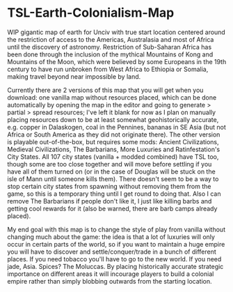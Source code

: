 # TSL-Earth-Colonialism-Map

WIP gigantic map of earth for Unciv with true start location centered around the restriction of access to the Americas, Australasia and most of Africa until the discovery of astronomy. Restriction of Sub-Saharan Africa has been done through the inclusion of the mythical Mountains of Kong and Mountains of the Moon, which were believed by some Europeans in the 19th century to have run unbroken from West Africa to Ethiopia or Somalia, making travel beyond near impossible by land.

Currently there are 2 versions of this map that you will get when you download: one vanilla map without resources placed, which can be done automatically by opening the map in the editor and going to generate > partial > spread resources; I've left it blank for now as I plan on manually placing resources down to be at least somewhat geohistorically accurate, e.g. copper in Dalaskogen, coal in the Pennines, bananas in SE Asia (but not Africa or South America as they did not originate there).
The other version is playable out-of-the-box, but requires some mods: Ancient Civilizations, Medieval Civilizations, The Barbarians, More Luxuries and Ratinfestation's City States. All 107 city states (vanilla + modded combined) have TSL too, though some are too close together and will move before settling if you have all of them turned on (or in the case of Douglas will be stuck on the isle of Mann until someone kills them). There doesn't seem to be a way to stop certain city states from spawning without removing them from the game, so this is a temporary thing until I get round to doing that. Also I can remove The Barbarians if people don't like it, I just like killing barbs and getting cool rewards for it (also be warned, there are barb camps already placed).

My end goal with this map is to change the style of play from vanilla without changing much about the game: the idea is that a lot of luxuries will only occur in certain parts of the world, so if you want to maintain a huge empire you will have to discover and settle/conquer/trade in a bunch of different places. If you need tobacco you'll have to go to the new world. If you need jade, Asia. Spices? The Moluccas. By placing historically accurate strategic importance on different areas it will incourage players to build a colonial empire rather than simply blobbing outwards from the starting location.
